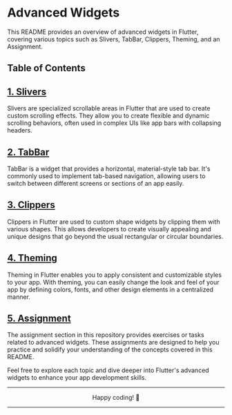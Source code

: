 
 
 # Advanced Widgets

This README provides an overview of advanced widgets in Flutter, covering various topics such as Slivers, TabBar, Clippers, Theming, and an Assignment. 

## Table of Contents

## [1. Slivers](https://github.com/Arpitaagupta/Flutter-Basics/tree/ea63295d8fdc6e5069efa4810f374a11df9fa130/Flutter%20Basics%20and%20Its%20Components)
Slivers are specialized scrollable areas in Flutter that are used to create custom scrolling effects. They allow you to create flexible and dynamic scrolling behaviors, often used in complex UIs like app bars with collapsing headers.

## [2. TabBar](https://github.com/Arpitaagupta/Flutter-Basics/tree/main/The%20Building%20Blocks%20and%20Widgets)
TabBar is a widget that provides a horizontal, material-style tab bar. It's commonly used to implement tab-based navigation, allowing users to switch between different screens or sections of an app easily.

## [3. Clippers](https://github.com/Arpitaagupta/Flutter-Basics/tree/main/Animations/create_animations)
Clippers in Flutter are used to custom shape widgets by clipping them with various shapes. This allows developers to create visually appealing and unique designs that go beyond the usual rectangular or circular boundaries.

## [4. Theming](#http-package-seamless-networking)
Theming in Flutter enables you to apply consistent and customizable styles to your app. With theming, you can easily change the look and feel of your app by defining colors, fonts, and other design elements in a centralized manner.

## [5. Assignment](#advanced-widgets-level-up-your-ui)
The assignment section in this repository provides exercises or tasks related to advanced widgets. These assignments are designed to help you practice and solidify your understanding of the concepts covered in this README.

Feel free to explore each topic and dive deeper into Flutter's advanced widgets to enhance your app development skills.


<hr>
<p align="center">
Happy coding! 🚀
<hr>
</p>
